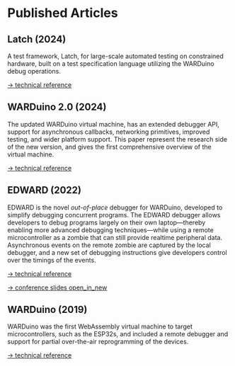 <script setup>
import citation from '../.vitepress/components/citation.vue'
</script>

# Published Articles

## Latch (2024)

<citation file="/latch.bib" url= "https://doi.org/10.1016/j.scico.2024.103157" />

A test framework, Latch, for large-scale automated testing on constrained hardware, built on a test specification language utilizing the WARDuino debug operations.

[-> technical reference](/guide/latch.html)

## WARDuino 2.0 (2024)

<citation file="/cola.bib" url= "https://doi.org/10.1016/j.cola.2024.101268" />

The updated WARDuino virtual machine, has an extended debugger API, support for asynchronous callbacks, networking primitives, improved testing, and wider platform support. This paper represent the research side of the new version, and gives the first comprehensive overview of the virtual machine.

[-> technical reference](/reference/architecture.html)

## EDWARD (2022)

<citation file="/edward.bib" url="https://doi.org/10.1145/3546918.3546920"/>

EDWARD is the novel <i>out-of-place</i> debugger for WARDuino, developed to simplify debugging concurrent programs. The EDWARD debugger allows developers to debug programs largely on their own laptop—thereby enabling more advanced debugging techniques—while using a remote microcontroller as a zombie that can still provide realtime peripheral data. Asynchronous events on the remote zombie are captured by the local debugger, and a new set of debugging instructions give developers control over the timings of the events. 

[-> technical reference](/reference/edward/)

<a href="https://tolauwae.github.io/mplr22/" target="_blank">-&gt; conference slides <span class="icon material-symbols-rounded">open_in_new</span></a>

## WARDuino (2019)

<citation file="/warduino.bib" url="https://doi.org/10.1145/3357390.3361029" />

WARDuino was the first WebAssembly virtual machine to target microcontrollers, such as the ESP32s, and included a remote debugger and support for partial over-the-air reprogramming of the devices.

[-> technical reference](/reference/architecture.html)

<style>
@import "https://fonts.googleapis.com/css2?family=Material+Symbols+Rounded:opsz,wght,FILL,GRAD@20..48,100..700,0..1,-50..200";

span.icon {
    font-size: inherit;
    font-weight: inherit;
    vertical-align: text-top;
}
</style>
